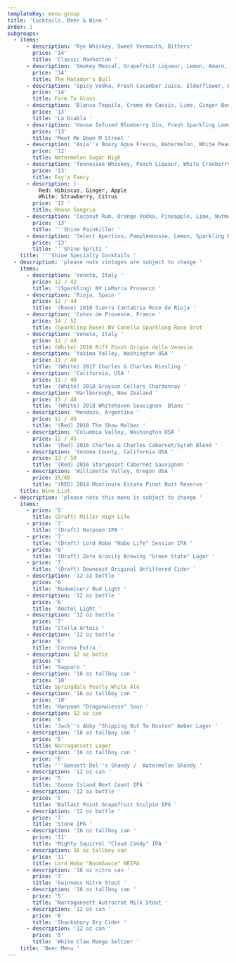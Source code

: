 ```yaml
---
templateKey: menu-group
title: 'Cocktails, Beer & Wine '
order: 1
subgroups:
  - items:
      - description: 'Rye Whiskey, Sweet Vermouth, Bitters'
        price: '14'
        title: 'Classic Manhattan '
      - description: 'Smokey Mezcal, Grapefruit Liqueur, Lemon, Amaro, Orange Bitters'
        price: '14'
        title: The Matador's Bull
      - description: 'Spicy Vodka, Fresh Cucumber Juice. Elderflower, Lemon'
        price: '14'
        title: Farm To Glass
      - description: 'Blanco Tequila, Creme de Cassis, Lime, Ginger Beer '
        price: '13'
        title: 'La Diabla '
      - description: 'House Infused Blueberry Gin, Fresh Sparkling Lemonade '
        price: '13'
        title: 'Meet Me Down M Street '
      - description: 'Asia''s Boozy Agua Fresca, Watermelon, White Peach, Kalamansi Lemon'
        price: '12'
        title: Watermelon Sugar High
      - description: 'Tennessee Whiskey, Peach Liqueur, White Cranberry, Lime '
        price: '13'
        title: Fay's Fancy
      - description: |-
          Red: Hibiscus, Ginger, Apple
          White: Strawberry, Citrus 
        price: '12 '
        title: House Sangria
      - description: 'Coconut Rum, Orange Vodka, Pineapple, Lime, Nutmeg'
        price: '13'
        title: '''Shine Painkiller '
      - description: 'Select Apertivo, Pamplemousse, Lemon, Sparkling Rose '
        price: '13'
        title: '''Shine Spritz '
    title: '''Shine Specialty Cocktails '
  - description: 'please note vintages are subject to change '
    items:
      - description: 'Veneto, Italy '
        price: 12 / 42
        title: '(Sparkling) NV LaMarca Prosecco '
      - description: 'Rioja, Spain '
        price: 12 / 44
        title: '(Rose) 2018 Sierra Cantabria Rose de Rioja '
      - description: 'Cotes de Provence, France '
        price: 14 / 52
        title: (Sparkling Rose) NV Canella Sparkling Rose Brut
      - description: 'Veneto, Italy '
        price: 11 / 40
        title: (White) 2018 Riff Pinot Grigio della Venezie
      - description: 'Yakima Valley, Washington USA '
        price: 11 / 40
        title: '(White) 2017 Charles & Charles Riesling '
      - description: 'California, USA '
        price: 11 / 40
        title: '(White) 2018 Grayson Cellars Chardonnay '
      - description: 'Marlborough, New Zealand '
        price: 13 / 48
        title: '(White) 2018 Whitehaven Sauvignon  Blanc '
      - description: 'Mendoza, Argentina '
        price: 12 / 45
        title: '(Red) 2018 The Show Malbec '
      - description: 'Columbia Valley, Washington USA '
        price: 12 / 45
        title: '(Red) 2016 Charles & Charles Cabernet/Syrah Blend '
      - description: 'Sonoma County, California USA '
        price: 13 / 50
        title: '(Red) 2016 Storypoint Cabernet Sauvignon '
      - description: 'Willimatte Valley, Oregon USA '
        price: 15/60
        title: '(RED) 2014 Montinore Estate Pinot Noit Reserve '
    title: Wine List
  - description: 'please note this menu is subject to change '
    items:
      - price: '5'
        title: (Draft) Miller High Life
      - price: '7'
        title: '(Draft) Harpoon IPA '
      - price: '7'
        title: '(Draft) Lord Hobo "Hobo Life" Session IPA '
      - price: '6'
        title: '(Draft) Zero Gravity Brewing "Green State" Lager '
      - price: '7'
        title: '(Draft) Downeast Original Unfiltered Cider '
      - description: '12 oz bottle '
        price: '6'
        title: 'Budweiser/ Bud Light '
      - description: '12 oz bottle '
        price: '6'
        title: 'Amstel Light '
      - description: '12 oz bottle '
        price: '7'
        title: 'Stella Artois '
      - description: '12 oz bottle '
        price: '6'
        title: 'Corona Extra '
      - description: 12 oz botle
        price: '6'
        title: 'Sapporo '
      - description: '16 oz tallboy can '
        price: '10'
        title: Springdale Pearly White Ale
      - description: '16 oz tallboy can '
        price: '10'
        title: 'Harpoon "Dragonwiesse" Sour '
      - description: 12 oz can
        price: '6'
        title: 'Jack''s Abby "Shipping Out To Boston" Amber Lager '
      - description: '16 oz tallboy can '
        price: '5'
        title: Narragansett Lager
      - description: '16 oz tallboy can '
        price: '6'
        title: '''Gansett Del''s Shandy /  Watermelon Shandy '
      - description: '12 oz can '
        price: '5'
        title: 'Goose Island Next Coast IPA '
      - description: '12 oz bottle '
        price: '5'
        title: 'Ballast Point Grapefruit Sculpin IPA '
      - description: '12 oz bottle '
        price: '7'
        title: 'Stone IPA '
      - description: '16 oz tallboy can '
        price: '11'
        title: 'Mighty Squirrel "Cloud Candy" IPA '
      - description: 16 oz tallboy can
        price: '11'
        title: Lord Hobo "BoomSauce" NEIPA
      - description: '16 oz nitro can '
        price: '7'
        title: 'Guinness Nitro Stout '
      - description: '16 oz tallboy can '
        price: '5'
        title: 'Narragansett Autrocrat Milk Stout '
      - description: '12 oz can '
        price: '6'
        title: 'Shacksbury Dry Cider '
      - description: '12 oz can '
        price: '5'
        title: 'White Claw Mango Seltzer '
    title: 'Beer Menu '
---
```


